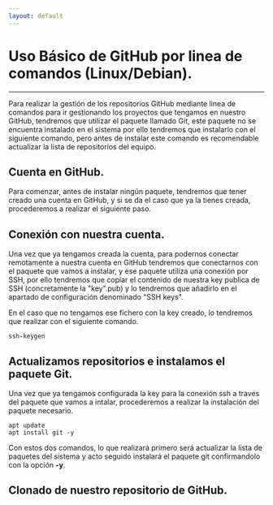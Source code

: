 ```yaml
---
layout: default
---
```


# [](#header-1)Uso Básico de GitHub por linea de comandos (Linux/Debian).
***
Para realizar la gestión de los repositorios GitHub mediante linea de comandos para ir gestionando los proyectos que tengamos en nuestro GitHub, tendremos que utilizar el paquete llamado Git, este paquete no se encuentra instalado en el sistema por ello tendremos que instalarlo con el siguiente comando, pero antes de instalar este comando es recomendable actualizar la lista de repositorios del equipo.

## [](#header-2)Cuenta en GitHub.
Para comenzar, antes de instalar ningún paquete, tendremos que tener creado una cuenta en GitHub, y si se da el caso que ya la tienes creada, procederemos a realizar el siguiente paso.

## [](#header-2)Conexión con nuestra cuenta.
Una vez que ya tengamos creada la cuenta, para podernos conectar remotamente a nuestra cuenta en GitHub tendremos que conectarnos con el paquete que vamos a instalar, y ese paquete utiliza una conexión por SSH, por ello tendremos que copiar el contenido de nuestra key publica de SSH (concretamente la "key".pub) y lo tendremos que añadirlo en el apartado de configuración denominado "SSH keys".

En el caso que no tengamos ese fichero con la key creado, lo tendremos que realizar con el siguiente comando.

```
ssh-keygen
```

## [](#header-2)Actualizamos repositorios e instalamos el paquete Git.
Una vez que ya tengamos configurada la key para la conexión ssh a traves del paquete que vamos a intalar, procederemos a realizar la instalación del paquete necesario.

```
apt update
apt install git -y
```

Con estos dos comandos, lo que realizará primero será actualizar la lista de paquetes del sistema y acto seguido instalará el paquete git confirmandolo con la opción **-y**.

## [](#header-2)Clonado de nuestro repositorio de GitHub.



 
